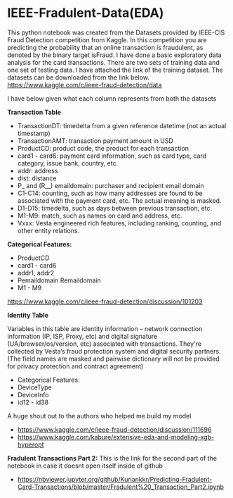 # IEEE-Fradulent-Data(EDA)

This python notebook was created from the Datasets provided by IEEE-CIS Fraud Detection competition from Kaggle. In this competition you are predicting the probability that an online transaction is fraudulent, as denoted by the binary target isFraud. I have done a basic exploratory data analysis for the card transactions. There are two sets of training data and one set of testing data. I have attached the link of the training dataset. The datasets can be downloaded from the link below.
https://www.kaggle.com/c/ieee-fraud-detection/data

I have below given what each column represents from both the datasets

**Transaction Table**

- TransactionDT: timedelta from a given reference datetime (not an actual timestamp)
- TransactionAMT: transaction payment amount in USD
- ProductCD: product code, the product for each transaction
- card1 - card6: payment card information, such as card type, card category, issue bank, country, etc.
- addr: address
- dist: distance
- P_ and (R__) emaildomain: purchaser and recipient email domain
- C1-C14: counting, such as how many addresses are found to be associated with the payment card, etc. The actual meaning is masked.
- D1-D15: timedelta, such as days between previous transaction, etc.
- M1-M9: match, such as names on card and address, etc.
- Vxxx: Vesta engineered rich features, including ranking, counting, and other entity relations.

**Categorical Features:**

- ProductCD
- card1 - card6
- addr1, addr2
- Pemaildomain Remaildomain
- M1 - M9

https://www.kaggle.com/c/ieee-fraud-detection/discussion/101203

**Identity Table**

Variables in this table are identity information – network connection information (IP, ISP, Proxy, etc) and digital signature (UA/browser/os/version, etc) associated with transactions.
They're collected by Vesta’s fraud protection system and digital security partners.
(The field names are masked and pairwise dictionary will not be provided for privacy protection and contract agreement)

- Categorical Features:
- DeviceType
- DeviceInfo
- id12 - id38

A huge shout out to the authors who helped me build my model

- https://www.kaggle.com/c/ieee-fraud-detection/discussion/111696
- https://www.kaggle.com/kabure/extensive-eda-and-modeling-xgb-hyperopt

**Fradulent Transactions Part 2:**
This is the link for the second part of the notebook in case it doesnt open itself inside of github

- https://nbviewer.jupyter.org/github/Kuriankkr/Predicting-Fradulent-Card-Transactions/blob/master/Fradulent%20_Transaction_Part2.ipynb


